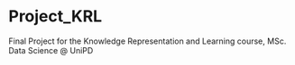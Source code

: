 # Project_KRL
Final Project for the Knowledge Representation and Learning course, MSc. Data Science @ UniPD
